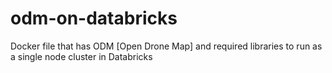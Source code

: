 # odm-on-databricks
Docker file that has ODM [Open Drone Map] and required libraries to run as a single node cluster in Databricks
